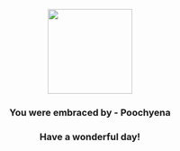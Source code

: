 <p align="center">
    <img src="https://raw.githubusercontent.com/PokeAPI/sprites/master/sprites/pokemon/261.png" width="150" height="150">
</p>
<h3 align="center">You were embraced by - <b>Poochyena</b></h3>
<h3 align="center">Have a wonderful day!</h3>
